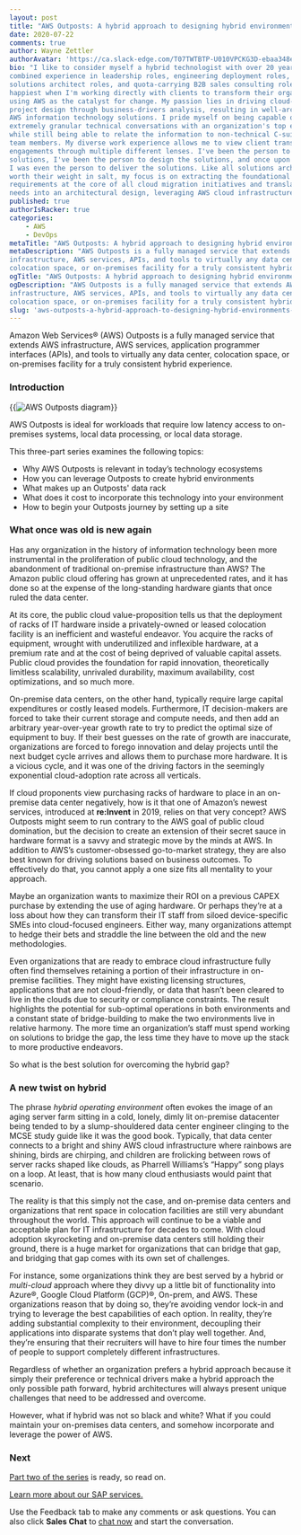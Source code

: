 ```yaml
---
layout: post
title: "AWS Outposts: A hybrid approach to designing hybrid environments&mdash;Part One"
date: 2020-07-22
comments: true
author: Wayne Zettler
authorAvatar: 'https://ca.slack-edge.com/T07TWTBTP-U010VPCKG3D-ebaa348e7951-512'
bio: "I like to consider myself a hybrid technologist with over 20 years of
combined experience in leadership roles, engineering deployment roles, pre-sales
solutions architect roles, and quota-carrying B2B sales consulting roles. I am
happiest when I'm working directly with clients to transform their organizations
using AWS as the catalyst for change. My passion lies in driving cloud-based
project design through business-drivers analysis, resulting in well-architected
AWS information technology solutions. I pride myself on being capable of having
extremely granular technical conversations with an organization's top engineers,
while still being able to relate the information to non-technical C-suite executive
team members. My diverse work experience allows me to view client transformation
engagements through multiple different lenses. I've been the person to sell the
solutions, I've been the person to design the solutions, and once upon a time,
I was even the person to deliver the solutions. Like all solutions architects
worth their weight in salt, my focus is on extracting the foundational business
requirements at the core of all cloud migration initiatives and translating those
needs into an architectural design, leveraging AWS cloud infrastructure."
published: true
authorIsRacker: true
categories:
    - AWS
    - DevOps
metaTitle: "AWS Outposts: A hybrid approach to designing hybrid environments&mdash;Part One"
metaDescription: "AWS Outposts is a fully managed service that extends AWS
infrastructure, AWS services, APIs, and tools to virtually any data center,
colocation space, or on-premises facility for a truly consistent hybrid experience."
ogTitle: "AWS Outposts: A hybrid approach to designing hybrid environments&mdash;Part One"
ogDescription: "AWS Outposts is a fully managed service that extends AWS
infrastructure, AWS services, APIs, and tools to virtually any data center,
colocation space, or on-premises facility for a truly consistent hybrid experience."
slug: 'aws-outposts-a-hybrid-approach-to-designing-hybrid-environments-part-one'
---
```


Amazon Web Services&reg; (AWS) Outposts is a fully managed service that extends
AWS infrastructure, AWS services, application programmer interfaces (APIs), and
tools to virtually any data center, colocation space, or on-premises facility
for a truly consistent hybrid experience.

<!--more-->

### Introduction

{{<image src="AWSOutposts.png" alt="AWS Outposts diagram" title="AWS Outposts diagram">}}


AWS Outposts is ideal for workloads that require low latency access to on-premises
systems, local data processing, or local data storage.

This three-part series examines the following topics:

- Why AWS Outposts is relevant in today’s technology ecosystems
- How you can leverage Outposts to create hybrid environments
- What makes up an Outposts' data rack
- What does it cost to incorporate this technology into your environment
- How to begin your Outposts journey by setting up a site

### What once was old is new again

Has any organization in the history of information technology been more
instrumental in the proliferation of public cloud technology, and the abandonment
of traditional on-premise infrastructure than AWS? The Amazon public cloud
offering has grown at unprecedented rates, and it has done so at the expense of
the long-standing hardware giants that once ruled the data center.

At its core, the public cloud value-proposition tells us that the deployment of
racks of IT hardware inside a privately-owned or leased colocation facility is
an inefficient and wasteful endeavor. You acquire the racks of equipment, wrought
with underutilized and inflexible hardware, at a premium rate and at the cost of
being deprived of valuable capital assets. Public cloud provides the foundation
for rapid innovation, theoretically limitless scalability, unrivaled durability,
maximum availability, cost optimizations, and so much more.

On-premise data centers, on the other hand, typically require large capital
expenditures or costly leased models. Furthermore, IT decision-makers are forced
to take their current storage and compute needs, and then add an arbitrary
year-over-year growth rate to try to predict the optimal size of equipment to
buy. If their best guesses on the rate of growth are inaccurate, organizations
are forced to forego innovation and delay projects until the next budget cycle
arrives and allows them to purchase more hardware. It is a vicious cycle, and
it was one of the driving factors in the seemingly exponential cloud-adoption
rate across all verticals.

If cloud proponents view purchasing racks of hardware to place in an on-premise
data center negatively, how is it that one of Amazon’s newest services, introduced
at **re:Invent** in 2019, relies on that very concept? AWS Outposts might seem
to run contrary to the AWS goal of public cloud domination, but the decision to
create an extension of their secret sauce in hardware format is a savvy and
strategic move by the minds at AWS. In addition to AWS’s customer-obsessed
go-to-market strategy, they are also best known for driving solutions based on
business outcomes. To effectively do that, you cannot apply a one size fits all
mentality to your approach.

Maybe an organization wants to maximize their ROI on a previous CAPEX purchase
by extending the use of aging hardware. Or perhaps they’re at a loss about how
they can transform their IT staff from siloed device-specific SMEs into
cloud-focused engineers. Either way, many organizations attempt to hedge their
bets and straddle the line between the old and the new methodologies.

Even organizations that are ready to embrace cloud infrastructure fully often
find themselves retaining a portion of their infrastructure in on-premise
facilities. They might have existing licensing structures, applications that are
not cloud-friendly, or data that hasn’t been cleared to live in the clouds due
to security or compliance constraints. The result highlights the potential for
sub-optimal operations in both environments and a constant state of
bridge-building to make the two environments live in relative harmony. The more
time an organization’s staff must spend working on solutions to bridge the gap,
the less time they have to move up the stack to more productive endeavors.

So what is the best solution for overcoming the hybrid gap?

### A new twist on hybrid

The phrase *hybrid operating environment* often evokes the image of an aging
server farm sitting in a cold, lonely, dimly lit on-premise datacenter being
tended to by a slump-shouldered data center engineer clinging to the MCSE study
guide like it was the good book. Typically, that data center connects to a
bright and shiny AWS cloud infrastructure where rainbows are shining, birds are
chirping, and children are frolicking between rows of server racks shaped like
clouds, as Pharrell Williams’s “Happy” song plays on a loop. At least, that is
how many cloud enthusiasts would paint that scenario.

The reality is that this simply not the case, and on-premise data centers and
organizations that rent space in colocation facilities are still very abundant
throughout the world. This approach will continue to be a viable and acceptable
plan for IT infrastructure for decades to come. With cloud adoption skyrocketing
and on-premise data centers still holding their ground, there is a huge market
for organizations that can bridge that gap, and bridging that gap comes with its
own set of challenges.

For instance, some organizations think they are best served by a hybrid or
*multi-cloud* approach where they divvy up a little bit of functionality into
Azure&reg;, Google Cloud Platform (GCP)&reg;, On-prem, and AWS. These
organizations reason that by doing so, they’re avoiding vendor lock-in and trying
to leverage the best capabilities of each option. In reality, they’re adding
substantial complexity to their environment, decoupling their applications into
disparate systems that don’t play well together. And, they’re ensuring that their
recruiters will have to hire four times the number of people to support completely
different infrastructures.

Regardless of whether an organization prefers a hybrid approach because it simply
their preference or technical drivers make a hybrid approach the only possible
path forward, hybrid architectures will always present unique challenges that
need to be addressed and overcome.

However, what if hybrid was not so black and white? What if you could maintain
your on-premises data centers, and somehow incorporate and leverage the power
of AWS.

### Next

[Part two of the series](https://docs.rackspace.com/blog/aws-outposts-a-hybrid-approach-to-designing-hybrid-environments-part-two/)
is ready, so read on.

<a class="cta purple" id="cta" href="https://www.rackspace.com/sap">Learn more about our SAP services.</a>

Use the Feedback tab to make any comments or ask questions. You can also click **Sales Chat** to [chat now](https://www.rackspace.com/) and start the conversation.